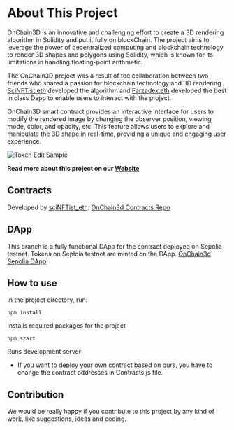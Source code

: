 # About This Project

OnChain3D is an innovative and challenging effort to create a 3D rendering algorithm in Solidity and put it fully on blockChain. The project aims to leverage the power of decentralized computing and blockchain technology to render 3D shapes and polygons using Solidity, which is known for its limitations in handling floating-point arithmetic.

The OnChain3D project was a result of the collaboration between two friends who shared a passion for blockchain technology and 3D rendering. [SciNFTist.eth](https://twitter.com/sciNFTist") developed the algorithm and [Farzadex.eth](https://twitter.com/farzadex) developed the best in class Dapp to enable users to interact with the project.

OnChain3D smart contract provides an interactive interface for users to modify the rendered image by changing the observer position, viewing mode, color, and opacity, etc. This feature allows users to explore and manipulate the 3D shape in real-time, providing a unique and engaging user experience.

![Token Edit Sample](public/token-edit.gif)

**Read more about this project on our [Website](https://onchain3d.xyz)**

## Contracts
Developed by [sciNFTist_eth](https://github.com/shypink): [OnChain3d Contracts Repo](https://github.com/shypink/OnChain3d)


## DApp
This branch is a fully functional DApp for the contract deployed on Sepolia testnet. Tokens on Seploia testnet are minted on the DApp. 
[OnChain3d Sepolia DApp](https://sepolia.onchain3d.xyz)

## How to use

In the project directory, run:

`npm install`

Installs required packages for the project

`npm start`

Runs development server

* If you want to deploy your own contract based on ours, you have to change the contract addresses in Contracts.js file.

## Contribution
We would be really happy if you contribute to this project by any kind of work, like suggestions, ideas and coding.
